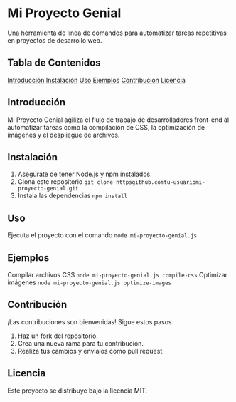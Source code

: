 # Mi Proyecto Genial

Una herramienta de línea de comandos para automatizar tareas repetitivas en proyectos de desarrollo web.

## Tabla de Contenidos

   [Introducción](#introducción)
   [Instalación](#instalación)
   [Uso](#uso)
   [Ejemplos](#ejemplos)
   [Contribución](#contribución)
   [Licencia](#licencia)

## Introducción

Mi Proyecto Genial agiliza el flujo de trabajo de desarrolladores front-end al automatizar tareas como la compilación de CSS, la optimización de imágenes y el despliegue de archivos.

## Instalación

1.  Asegúrate de tener Node.js y npm instalados.
2.  Clona este repositorio `git clone httpsgithub.comtu-usuariomi-proyecto-genial.git`
3.  Instala las dependencias `npm install`

## Uso

Ejecuta el proyecto con el comando `node mi-proyecto-genial.js`

## Ejemplos

   Compilar archivos CSS `node mi-proyecto-genial.js compile-css`
   Optimizar imágenes `node mi-proyecto-genial.js optimize-images`

## Contribución

¡Las contribuciones son bienvenidas! Sigue estos pasos

1.  Haz un fork del repositorio.
2.  Crea una nueva rama para tu contribución.
3.  Realiza tus cambios y envíalos como pull request.

## Licencia

Este proyecto se distribuye bajo la licencia MIT.
